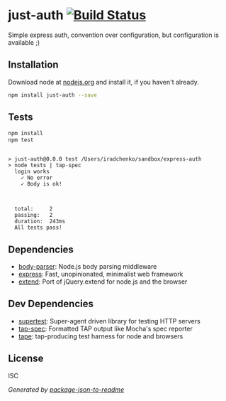 # just-auth [![Build Status](https://travis-ci.org/knownasilya/just-auth.png?branch=master)](https://travis-ci.org/knownasilya/just-auth)

Simple express auth, convention over configuration, but configuration is available ;)

## Installation

Download node at [nodejs.org](http://nodejs.org) and install it, if you haven't already.

```sh
npm install just-auth --save
```


## Tests

```sh
npm install
npm test
```
```

> just-auth@0.0.0 test /Users/iradchenko/sandbox/express-auth
> node tests | tap-spec
  login works
    ✓ No error
    ✓ Body is ok!
   
   
   
  total:     2
  passing:   2
  duration:  243ms
  All tests pass!
```

## Dependencies

- [body-parser](https://github.com/expressjs/body-parser): Node.js body parsing middleware
- [express](https://github.com/strongloop/express): Fast, unopinionated, minimalist web framework
- [extend](https://github.com/justmoon/node-extend): Port of jQuery.extend for node.js and the browser

## Dev Dependencies

- [supertest](https://github.com/visionmedia/supertest): Super-agent driven library for testing HTTP servers
- [tap-spec](https://github.com/scottcorgan/tap-spec): Formatted TAP output like Mocha&#39;s spec reporter
- [tape](https://github.com/substack/tape): tap-producing test harness for node and browsers


## License

ISC

_Generated by [package-json-to-readme](https://github.com/zeke/package-json-to-readme)_
